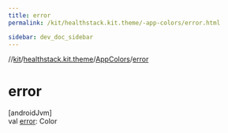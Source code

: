 ```yaml
---
title: error
permalink: /kit/healthstack.kit.theme/-app-colors/error.html

sidebar: dev_doc_sidebar
---
```

//[kit](../../../index.html)/[healthstack.kit.theme](../index.html)/[AppColors](index.html)/[error](error.html)



# error



[androidJvm]\
val [error](error.html): Color




